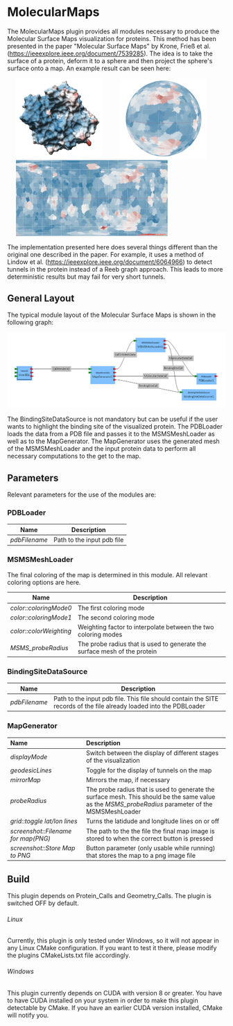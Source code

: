 # MolecularMaps

The MolecularMaps plugin provides all modules necessary to produce the Molecular Surface Maps visualization for proteins. This method has been presented in the paper "Molecular Surface Maps" by Krone, Frieß et al. (https://ieeexplore.ieee.org/document/7539285). The idea is to take the surface of a protein, deform it to a sphere and then project the sphere's surface onto a map. An example result can be seen here:  

<img src="pics/surface.png" width="200" hspace="20" alt="Original protein surface"/><img src="pics/sphere.png" width="200" hspace="20" alt="Protein deformed into a sphere"/> <img src="pics/map.png" width="350" hspace="20" alt="Final surface map"/>

The implementation presented here does several things different than the original one described in the paper. For example, it uses a method of Lindow et al. (https://ieeexplore.ieee.org/document/6064966) to detect tunnels in the protein instead of a Reeb graph approach. This leads to more deterministic results but may fail for very short tunnels.

## General Layout

The typical module layout of the Molecular Surface Maps is shown in the following graph:

![Molecular Surface Maps module graph](pics/moduleGraph.png)

The BindingSiteDataSource is not mandatory but can be useful if the user wants to highlight the binding site of the visualized protein. The PDBLoader loads the data from a PDB file and passes it to the MSMSMeshLoader as well as to the MapGenerator. The MapGenerator uses the generated mesh of the MSMSMeshLoader and the input protein data to perform all necessary computations to the get to the map.

## Parameters

Relevant parameters for the use of the modules are:

### PDBLoader

| Name          | Description                |
| ------------- | -------------------------- |
| *pdbFilename* | Path to the input pdb file |

### MSMSMeshLoader

The final coloring of the map is determined in this module. All relevant coloring options are here.

| Name                    | Description                                                  |
| ----------------------- | ------------------------------------------------------------ |
| *color::coloringMode0*  | The first coloring mode                                      |
| *color::coloringMode1*  | The second coloring mode                                     |
| *color::colorWeighting* | Weighting factor to interpolate between the two coloring modes |
| *MSMS_probeRadius*      | The probe radius that is used to generate the surface mesh of the protein |

### BindingSiteDataSource

| Name          | Description                                                  |
| ------------- | ------------------------------------------------------------ |
| *pdbFilename* | Path to the input pdb file. This file should contain the SITE records of the file already loaded into the PDBLoader |

### MapGenerator

| Name                                | Description                                                  |
| :---------------------------------- | :----------------------------------------------------------- |
| *displayMode*                       | Switch between the display of different stages of the visualization |
| *geodesicLines*                     | Toggle for the display of tunnels on the map                 |
| *mirrorMap*                         | Mirrors the map, if necessary                                |
| *probeRadius*                       | The probe radius that is used to generate the surface mesh. This should be the same value as the *MSMS_probeRadius* parameter of the MSMSMeshLoader |
| *grid::toggle lat/lon lines*        | Turns the latidude and longitude lines on or off             |
| *screenshot::Filename for map(PNG)* | The path to the the file the final map image is stored to when the correct button is pressed |
| *screenshot::Store Map to PNG*      | Button parameter (only usable while running) that stores the map to a png image file |

## Build

This plugin depends on Protein_Calls and Geometry_Calls. The plugin is switched OFF by default.

###### Linux

Currently, this plugin is only tested under Windows, so it will not appear in any Linux CMake configuration. If you want to test it there, please modify the plugins CMakeLists.txt file accordingly.

###### Windows

This plugin currently depends on CUDA with version 8 or greater. You have to have CUDA installed on your system in order to make this plugin detectable by CMake. If you have an earlier CUDA version installed, CMake will notify you.